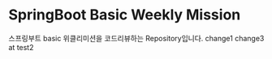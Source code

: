 # SpringBoot Basic Weekly Mission
스프링부트 basic 위클리미션을 코드리뷰하는 Repository입니다.
change1
change3 at test2
